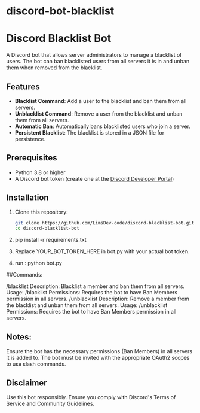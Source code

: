 # discord-bot-blacklist

# Discord Blacklist Bot

A Discord bot that allows server administrators to manage a blacklist of users. The bot can ban blacklisted users from all servers it is in and unban them when removed from the blacklist.

## Features

- **Blacklist Command**: Add a user to the blacklist and ban them from all servers.
- **Unblacklist Command**: Remove a user from the blacklist and unban them from all servers.
- **Automatic Ban**: Automatically bans blacklisted users who join a server.
- **Persistent Blacklist**: The blacklist is stored in a JSON file for persistence.

## Prerequisites

- Python 3.8 or higher
- A Discord bot token (create one at the [Discord Developer Portal](https://discord.com/developers/applications))

## Installation

1. Clone this repository:
   ```bash
   git clone https://github.com/LimsDev-code/discord-blacklist-bot.git
   cd discord-blacklist-bot

2. pip install -r requirements.txt

3. Replace YOUR_BOT_TOKEN_HERE in bot.py with your actual bot token.

4. run : python bot.py
   
##Commands:

/blacklist
Description: Blacklist a member and ban them from all servers.
Usage: /blacklist <member>
Permissions: Requires the bot to have Ban Members permission in all servers.
/unblacklist
Description: Remove a member from the blacklist and unban them from all servers.
Usage: /unblacklist <member>
Permissions: Requires the bot to have Ban Members permission in all servers.


## Notes:

Ensure the bot has the necessary permissions (Ban Members) in all servers it is added to.
The bot must be invited with the appropriate OAuth2 scopes to use slash commands.

## Disclaimer

Use this bot responsibly. Ensure you comply with Discord's Terms of Service and Community Guidelines.
